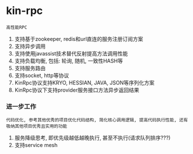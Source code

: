 # **kin-rpc**
    高性能RPC
   1. 支持基于zookeeper, redis和url直连的服务注册订阅方案
   2. 支持异步调用
   3. 支持使用javassist技术替代反射提高方法调用性能
   4. 支持负载均衡, 包括: 轮询, 随机, 一致性HASH等
   5. 支持服务路由
   6. 支持socket, http等协议
   7. KinRpc协议支持KRYO, HESSIAN, JAVA, JSON等序列化方案
   8. KinRpc协议下支持provider服务接口方法异步返回结果

### **进一步工作** 
    代码优化, 参考其他优秀的项目优化代码结构, 简化核心调用逻辑, 提高代码执行性能, 还有吸纳其他项目优秀且实用的功能
   1. 服务降级思考, 即优先级越低越晚执行, 甚至不执行(请求队列排序???)
   2. 支持service mesh